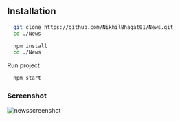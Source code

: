 ## Installation

```bash
  git clone https://github.com/NikhilBhagat01/News.git
  cd ./News
```

```bash
  npm install 
  cd ./News
```

Run project

```bash
  npm start
```

### Screenshot
![newsscreenshot](https://github.com/NikhilBhagat01/News/assets/96339472/3d4c022e-c313-4440-9579-c868c25f4ad8)
